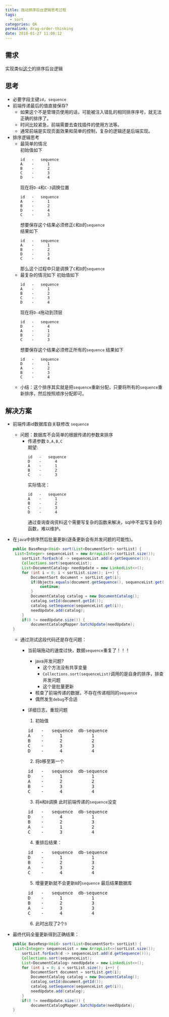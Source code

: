 ```yaml
---
title: 拖动排序后台逻辑思考过程
tags:
  - sort
categories: QA
permalink: drag-order-thinking
date: 2018-01-27 11:08:12
---
```


## 需求
实现类似[这个](http://www.jq22.com/yanshi1680)的排序后台逻辑

## 思考
- 必要字段主键`id`，`sequence`
- 前端传递最后的值直接保存?
  - 如果这个不是管理员使用的话，可能被注入错乱的相同排序序号，就无法正确的排序了。
  - 时间比较紧急，前端需要去查找插件的使用方法等。
  - 通常前端是实现页面效果和简单的控制，复杂的逻辑还是后端实现。
- 排序逻辑思考
  - 最简单的情况 <br/>
    初始值如下
    ```
    id   -   sequence
    A    -      1
    B    -      2
    C    -      3
    D    -      4
    ```
    现在将`D-4`和`C-3`调换位置
    ```
    id   -   sequence
    A    -      1
    B    -      2
    D    -      4
    C    -      3
    ```
    想要保存这个结果必须修正`C`和`D`的`sequence` <br/>
    结果如下
    ```
    id   -   sequence
    A    -      1
    B    -      2
    D    -      3
    C    -      4
    ```
    那么这个过程中只是调换了`C`和`D`的`sequence`
   - 最复杂的情况如下
     初始值如下
     ```
     id   -   sequence
     A    -      1
     B    -      2
     C    -      3
     D    -      4
     ```
     现在将`D-4`拖动到顶层
     ```
     id   -   sequence
     D    -      4
     A    -      1
     B    -      2
     C    -      3
     ```
     想要保存这个结果必须修正所有的`sequence`
     结果如下
     ```
     id   -   sequence
     D    -      1
     A    -      2
     B    -      3
     C    -      4
     ```
  - 小结：这个排序其实就是把`sequence`重新分配，只要将所有的`sequence`重新排序，然后按照顺序分配即可。
## 解决方案  
  - 前端传递id数据库自关联修改 `sequence`
    - 问题：数据库不会简单的根据传递的参数来排序
      - 传递参数 `D,A,B,C` <br/>
        期望:
        ```
        id   -   sequence
        D    -      4
        A    -      1
        B    -      2
        C    -      3
        ```
        实际情况：
        ```
        id   -   sequence
        A    -      1
        B    -      2
        C    -      3
        D    -      4
        ```
        通过查询查询资料这个需要写复杂的函数来解决，sql中不宜写复杂的函数，难以维护。
  - 在`java`中排序然后批量更新(逐条更新会有并发问题的可能性)。
   
      ```java
      public BaseResp<Void> sort(List<DocumentSort> sortList) {
       List<Integer> sequenceList = new ArrayList<>(sortList.size());
          sortList.forEach(d -> sequenceList.add(d.getSequence()));
          Collections.sort(sequenceList);
          List<DocumentCatalog> needUpdate = new LinkedList<>();
          for (int i = 0; i < sortList.size(); i++) {
              DocumentSort document = sortList.get(i);
              if(Objects.equals(document.getSequence(), sequenceList.get(i))){
                  continue;
              }
              DocumentCatalog catalog = new DocumentCatalog();
              catalog.setId(document.getId());
              catalog.setSequence(sequenceList.get(i));
              needUpdate.add(catalog);
          }
          if(0 != needUpdate.size()) {
              documentCatalogMapper.batchUpdate(needUpdate);
      }
      ```
     - 通过测试这段代码还是存在问题：
       - 当前端拖动的速度过快，数据`sequence`重复了！！！
         - java并发问题?
           - 这个方法没有共享变量
           - `Collections.sort(sequenceList)`调用的是自身的排序，排查并发问题
           - 这个是批量更新
         - 核查了前端传递的数据，不存在传递相同的`sequence`
         - 偶然发生`debug`不合适
       - 详细日志，重现问题
         1. 初始值
         <pre>
         id   -   sequence  db-sequence
         A    -      1           1
         B    -      2           2
         C    -      3           3
         D    -      4           4
         </pre>
         
         2. 将`D`移至第一个
         <pre>
         id   -   sequence  db-sequence
         D    -      1           1
         A    -      2           2
         B    -      3           3
         C    -      4           4
         </pre>
               
         3. 将`A`和`B`调换  此时前端传递的`sequence`没变
         <pre>
         id   -   sequence  db-sequence
         D    -      4           1
         B    -      2           3
         A    -      1           2
         C    -      3           4
         </pre>
         
         4. 重排后结果：
         <pre>
         id   -   sequence  db-sequence
         D    -      1           1
         B    -      2           3
         A    -      3           2
         C    -      4           4
         </pre>          
         
         5. 增量更新就不会更新`B`的`sequence`
         最后结果数据库
         <pre>
         id   -   sequence  db-sequence
         D    -      1           1
         B    -      2           3
         A    -      3           3
         C    -      4           4
         </pre>          
         
         6. 此时出现了2个`3`
  - 最终代码全量更新得到正确结果：       
      ```java
      public BaseResp<Void> sort(List<DocumentSort> sortList) {
       List<Integer> sequenceList = new ArrayList<>(sortList.size());
          sortList.forEach(d -> sequenceList.add(d.getSequence()));
          Collections.sort(sequenceList);
          List<DocumentCatalog> needUpdate = new LinkedList<>();
          for (int i = 0; i < sortList.size(); i++) {
              DocumentSort document = sortList.get(i);
              DocumentCatalog catalog = new DocumentCatalog();
              catalog.setId(document.getId());
              catalog.setSequence(sequenceList.get(i));
              needUpdate.add(catalog);
          }
          if(0 != needUpdate.size()) {
              documentCatalogMapper.batchUpdate(needUpdate);
      }
      ```  